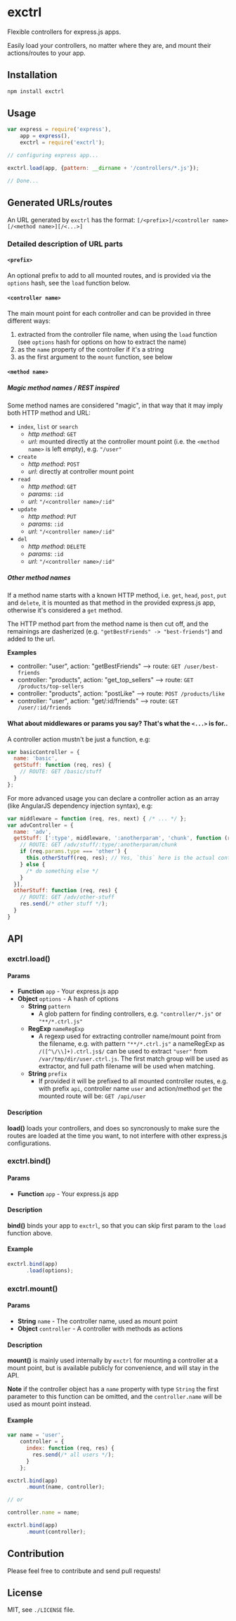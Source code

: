 exctrl
======

Flexible controllers for express.js apps.

Easily load your controllers, no matter where they are, and mount their actions/routes to your app.

## Installation

```bash
npm install exctrl
```

## Usage

```javascript
var express = require('express'),
    app = express(),
    exctrl = require('exctrl');

// configuring express app...

exctrl.load(app, {pattern: __dirname + '/controllers/*.js'});

// Done...
```

## Generated URLs/routes

An URL generated by `exctrl` has the format: `[/<prefix>]/<controller name>[/<method name>][/<...>]`

### Detailed description of URL parts

#### `<prefix>`

An optional prefix to add to all mounted routes, and is provided via the `options` hash, see the `load` function below.

#### `<controller name>`

The main mount point for each controller and can be provided in three different ways:

1. extracted from the controller file name, when using the `load` function (see `options` hash for options on how to extract the name)
2. as the `name` property of the controller if it's a string
3. as the first argument to the `mount` function, see below

#### `<method name>`

##### Magic method names / REST inspired

Some method names are considered "magic", in that way that it may imply both HTTP method and URL:

* `index`, `list` or `search`
  - *http method*: `GET`
  - *url*: mounted directly at the controller mount point (i.e. the `<method name>` is left empty), e.g. `"/user"`
* `create`
  - *http method*: `POST`
  - *url*: directly at controller mount point
* `read`
  - *http method*: `GET`
  - *params*: `:id`
  - *url*: `"/<controller name>/:id"`
* `update`
  - *http method*: `PUT`
  - *params*: `:id`
  - *url*: `"/<controller name>/:id"`
* `del`
  - *http method*: `DELETE`
  - *params*: `:id`
  - *url*: `"/<controller name>/:id"`

##### Other method names

If a method name starts with a known HTTP method, i.e. `get`, `head`, `post`, `put` and `delete`, it is mounted as that method in the provided express.js app, otherwise it's considered a `get` method.

The HTTP method part from the method name is then cut off, and the remainings are dasherized (e.g. `"getBestFriends" -> "best-friends"`) and added to the url.

**Examples**

* controller: "user", action: "getBestFriends" --> route: `GET /user/best-friends`
* controller: "products", action: "get_top_sellers" --> route: `GET /products/top-sellers`
* controller: "products", action: "postLike" --> route: `POST /products/like`
* controller: "user", action: "get/:id/friends" --> route: `GET /user/:id/friends`

#### What about middlewares or params you say? That's what the `<...>` is for..

A controller action mustn't be just a function, e.g:

```javascript
var basicController = {
  name: 'basic',
  getStuff: function (req, res) {
    // ROUTE: GET /basic/stuff
  }
};
```

For more advanced usage you can declare a controller action as an array (like AngularJS dependency injection syntax), e.g:

```javascript
var middleware = function (req, res, next) { /* ... */ };
var advController = {
  name: 'adv',
  getStuff: [':type', middleware, ':anotherparam', 'chunk', function (req, res) {
    // ROUTE: GET /adv/stuff/:type/:anotherparam/chunk
    if (req.params.type === 'other') {
      this.otherStuff(req, res); // Yes, `this` here is the actual controller
    } else {
      /* do something else */
    }
  }],
  otherStuff: function (req, res) {
    // ROUTE: GET /adv/other-stuff
    res.send(/* other stuff */);
  }
}
```

## API

### exctrl.load()

#### Params

* **Function** `app` - Your express.js app
* **Object** `options` - A hash of options
  * **String** `pattern`
    - A glob pattern for finding controllers, e.g. `"controller/*.js"` or `"**/*.ctrl.js"`
  * **RegExp** `nameRegExp`
    - A regexp used for extracting controller name/mount point from the filename, e.g. with pattern `"**/*.ctrl.js"` a nameRegExp as `/([^\/\\]+).ctrl.js$/` can be used to extract `"user"` from `/var/tmp/dir/user.ctrl.js`. The first match group will be used as extractor, and full path filename will be used when matching.
  * **String** `prefix`
    - If provided it will be prefixed to all mounted controller routes, e.g. with prefix `api`, controller name `user` and action/method `get` the mounted route will be: `GET /api/user`

#### Description

**load()** loads your controllers, and does so syncronously to make sure the routes are loaded at the time you want, to not interfere with other express.js configurations.

### exctrl.bind()

#### Params

* **Function** `app` - Your express.js app

#### Description

**bind()** binds your app to `exctrl`, so that you can skip first param to the `load` function above.

#### Example

```javascript
exctrl.bind(app)
      .load(options);
```

### exctrl.mount()

#### Params

* **String** `name` - The controller name, used as mount point
* **Object** `controller` - A controller with methods as actions

#### Description

**mount()** is mainly used internally by `exctrl` for mounting a controller at a mount point, but is available publicly for convenience, and will stay in the API.

**Note** if the controller object has a `name` property with type `String` the first parameter to this function can be omitted, and the `controller.name` will be used as mount point instead.

#### Example

```javascript
var name = 'user',
    controller = {
      index: function (req, res) {
        res.send(/* all users */);
      }
    };

exctrl.bind(app)
      .mount(name, controller);

// or

controller.name = name;

exctrl.bind(app)
      .mount(controller);
```

## Contribution

Please feel free to contribute and send pull requests!

## License

MIT, see `./LICENSE` file.

